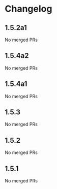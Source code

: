 # Changelog

<!-- <START NEW CHANGELOG ENTRY> -->

## 1.5.2a1

No merged PRs

<!-- <END NEW CHANGELOG ENTRY> -->

## 1.5.4a2

No merged PRs

## 1.5.4a1

No merged PRs

## 1.5.3

No merged PRs

## 1.5.2

No merged PRs

## 1.5.1

No merged PRs
